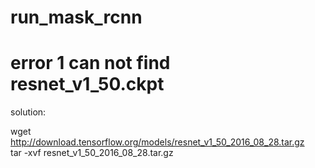 # run_mask_rcnn

# error  1 can not find resnet_v1_50.ckpt

solution:

wget http://download.tensorflow.org/models/resnet_v1_50_2016_08_28.tar.gz    
tar -xvf resnet_v1_50_2016_08_28.tar.gz   

